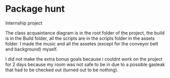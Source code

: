 # Package hunt
 Internship project 

The class acquaintance diagram is in the root folder of the project, the build is in the Build folder, all the scripts are in the scripts folder in the assets folder.
I made the music and all the assetes (except for the conveyor belt and background) myself.

I did not make the extra bonus goals because i couldnt work on the project for 2 days because my room was not safe to be in due to a possible gasleak that had to be checked out (turned out to be nothing).

